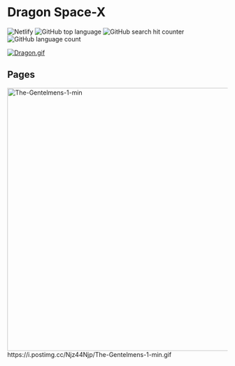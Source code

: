 # Dragon Space-X

![Netlify](https://img.shields.io/netlify/c2f08a19-a2ab-449b-be46-0bef50ab12e0)        ![GitHub top language](https://img.shields.io/github/languages/top/IgorBulyzhenkov/test-front)               ![GitHub search hit counter](https://img.shields.io/github/search/IgorBulyzhenkov/test-front/main)                 ![GitHub language count](https://img.shields.io/github/languages/count/IgorBulyzhenkov/test-front)


[![Dragon.gif](https://i.postimg.cc/13vbcwnK/Dragon.gif)](https://postimg.cc/MnjszcYc)

## Pages

<img src='https://i.postimg.cc/jDyPq4N7/The-Gentelmens-1-min.gif' border='0' alt='The-Gentelmens-1-min' width="600"/>
https://i.postimg.cc/Njz44Njp/The-Gentelmens-1-min.gif
